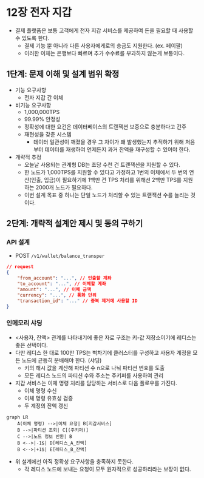 # 12장 전자 지갑
- 결제 플랫폼은 보통 고객에게 전자 지갑 서비스를 제공하여 돈을 필요할 때 사용할 수 있도록 한다.
    - 결제 기능 뿐 아니라 다른 사용자에게로의 송금도 지원한다. (ex. 페이팔)
    - 이러한 이체는 은행보다 빠르며 추가 수수료를 부과하지 않는게 보통이다.

## 1단계: 문제 이해 및 설계 범위 확정

- 기능 요구사항
    - 전자 지갑 간 이체
- 비기능 요구사항
    - 1,000,000TPS
    - 99.99% 안정성
    - 정확성에 대한 요건은 데이터베이스의 트랜잭션 보증으로 충분하다고 간주
    - 재현성을 갖춘 시스템
        - 데이터 일관성이 깨졌을 경우 그 차이가 왜 발생했는지 추적하기 위해 처음부터 데이터를 재생하여 언제든지 과거 잔액을 재구성할 수 있어야 한다.
- 개략적 추정
    - 오늘날 사용되는 관계형 DB는 초당 수천 건 트랜잭션을 지원할 수 있다.
    - 한 노드가 1,000TPS를 지원할 수 있다고 가정하고 1번의 이체에서 두 번의 연산(인출, 입금)이 필요하기에 1백만 건 TPS 처리를 위해선 2백만 TPS를 지원하는 2000개 노드가 필요하다.
    - 이번 설계 목표 중 하나는 단일 노드가 처리할 수 있는 트랜잭션 수를 늘리는 것이다.

## 2단계: 개략적 설계안 제시 및 동의 구하기

### API 설계

- POST `/v1/wallet/balance_transper`

```json
// request
{
	"from_account": "...", // 인출할 계좌
	"to_account": "...", // 이체할 계좌
	"amount": "...", // 이체 금액
	"currency": "...", // 통화 단위
	"transaction_id": "..." // 중복 제거에 사용할 ID
}
```

### 인메모리 샤딩

- <사용자, 잔액> 관계를 나타내기에 좋은 자료 구조는 키-값 저장소이기에 레디스는 좋은 선택이다.
- 다만 레디스 한 대로 100만 TPS는 벅차기에 클러스터를 구성하고 사용자 계정을 모든 노드에 균등히 분배해야 한다. (샤딩)
    - 키의 해시 값을 계산해 파티션 수 n으로 나눠 파티션 번호를 도출
    - 모든 레디스 노드의 파티션 수와 주소는 주키퍼를 사용하여 관리
- 지갑 서비스는 이체 명령 처리를 담당하는 서비스로 다음 플로우를 가진다.
    - 이체 명령 수신
    - 이체 명령 유효성 검증
    - 두 계정의 잔액 갱신

```mermaid
graph LR
    A(이체 명령) -->|이체 요청| B[지갑서비스]
    B -->|파티션 조회| C[(주키퍼)]
    C -->|노드 정보 반환| B
    B <-->|-1$| D[레디스_A_잔액]
    B <-->|+1$| E[레디스_B_잔액]
```

- 위 설계에선 아직 정확성 요구사항을 충족하지 못한다.
    - 각 레디스 노드에 보내는 요청이 모두 원자적으로 성공하리라는 보장이 없다.
